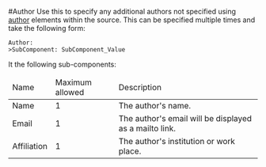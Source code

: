 #Author
Use this to specify any additional authors not specified using [author](source-comments/information-meta-data/author.md) elements within the source.  This can be specified multiple times and take the following form:

    Author:
    >SubComponent: SubComponent_Value

It the following sub-components:

<table>
<thead>
<tr>
<td>Name</td><td>Maximum allowed</td><td>Description</td>
</tr>
</thead>
<tbody>
<tr>
<td>Name</td><td>1</td><td>The author's name.</td>
</tr>
<tr>
<td>Email</td><td>1</td><td>The author's email will be displayed as a mailto link.</td>
</tr>
<tr>
<td>Affiliation</td><td>1</td><td> The author's institution or work place.</td>
</tr>
</tbody>
</table>